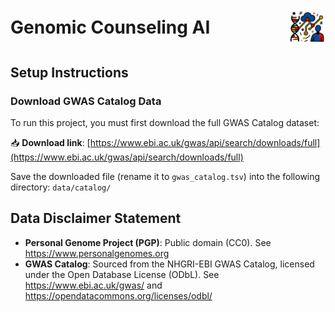 <h1 style="display: flex; align-items: center; justify-content: space-between;">
  <span>Genomic Counseling AI</span>
  <img src="img/logo.png" alt="Genomic Counseling AI AILogo" style="height: 60px;">
</h1>

## Setup Instructions

### Download GWAS Catalog Data

To run this project, you must first download the full GWAS Catalog dataset:

📥 **Download link**: [https://www.ebi.ac.uk/gwas/api/search/downloads/full](https://www.ebi.ac.uk/gwas/api/search/downloads/full)

Save the downloaded file (rename it to `gwas_catalog.tsv`) into the following directory: `data/catalog/`

## Data Disclaimer Statement

- **Personal Genome Project (PGP)**: Public domain (CC0). See https://www.personalgenomes.org
- **GWAS Catalog**: Sourced from the NHGRI-EBI GWAS Catalog, licensed under the Open Database License (ODbL). See https://www.ebi.ac.uk/gwas/ and https://opendatacommons.org/licenses/odbl/
